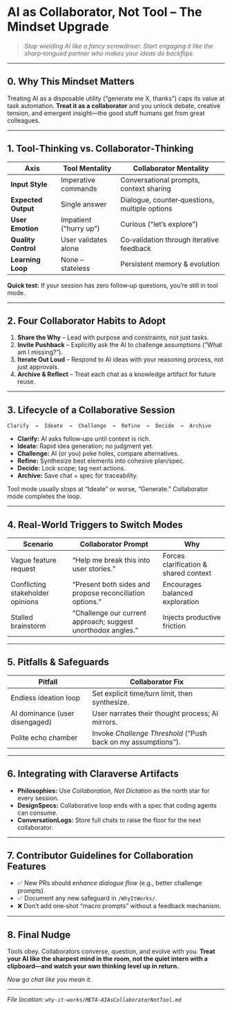 # AI as **Collaborator, Not Tool** – The Mindset Upgrade

> *Stop wielding AI like a fancy screwdriver. Start engaging it like the sharp‑tongued partner who makes your ideas do backflips.*

---

## 0. Why This Mindset Matters

Treating AI as a disposable utility (“generate me X, thanks”) caps its value at task automation. **Treat it as a collaborator** and you unlock debate, creative tension, and emergent insight—the good stuff humans get from great colleagues.

---

## 1. Tool‑Thinking vs. Collaborator‑Thinking

| Axis                | Tool Mentality         | Collaborator Mentality                        |
| ------------------- | ---------------------- | --------------------------------------------- |
| **Input Style**     | Imperative commands    | Conversational prompts, context sharing       |
| **Expected Output** | Single answer          | Dialogue, counter‑questions, multiple options |
| **User Emotion**    | Impatient (“hurry up”) | Curious (“let’s explore”)                     |
| **Quality Control** | User validates alone   | Co‑validation through iterative feedback      |
| **Learning Loop**   | None – stateless       | Persistent memory & evolution                 |

**Quick test:** If your session has zero follow‑up questions, you’re still in tool mode.

---

## 2. Four Collaborator Habits to Adopt

1. **Share the Why** – Lead with purpose and constraints, not just tasks.
2. **Invite Pushback** – Explicitly ask the AI to challenge assumptions (“What am I missing?”).
3. **Iterate Out Loud** – Respond to AI ideas with your reasoning process, not just approvals.
4. **Archive & Reflect** – Treat each chat as a knowledge artifact for future reuse.

---

## 3. Lifecycle of a Collaborative Session

```plaintext
Clarify  →  Ideate  →  Challenge  →  Refine  →  Decide  →  Archive
```

* **Clarify:** AI asks follow‑ups until context is rich.
* **Ideate:** Rapid idea generation; no judgment yet.
* **Challenge:** AI (or you) poke holes, compare alternatives.
* **Refine:** Synthesize best elements into cohesive plan/spec.
* **Decide:** Lock scope; tag next actions.
* **Archive:** Save chat + spec for traceability.

Tool mode usually stops at “Ideate” or worse, “Generate.” Collaborator mode completes the loop.

---

## 4. Real‑World Triggers to Switch Modes

| Scenario                         | Collaborator Prompt                                          | Why                                   |
| -------------------------------- | ------------------------------------------------------------ | ------------------------------------- |
| Vague feature request            | “Help me break this into user stories.”                      | Forces clarification & shared context |
| Conflicting stakeholder opinions | “Present both sides and propose reconciliation options.”     | Encourages balanced exploration       |
| Stalled brainstorm               | “Challenge our current approach; suggest unorthodox angles.” | Injects productive friction           |

---

## 5. Pitfalls & Safeguards

| Pitfall                        | Collaborator Fix                                              |
| ------------------------------ | ------------------------------------------------------------- |
| Endless ideation loop          | Set explicit time/turn limit, then synthesize.                |
| AI dominance (user disengaged) | User narrates their thought process; AI mirrors.              |
| Polite echo chamber            | Invoke *Challenge Threshold* (“Push back on my assumptions”). |

---

## 6. Integrating with Claraverse Artifacts

* **Philosophies:** Use *Collaboration, Not Dictation* as the north star for every session.
* **DesignSpecs:** Collaborative loop ends with a spec that coding agents can consume.
* **ConversationLogs:** Store full chats to raise the floor for the next collaborator.

---

## 7. Contributor Guidelines for Collaboration Features

* ✅ New PRs should *enhance dialogue flow* (e.g., better challenge prompts).
* ✅ Document any new safeguard in `/WhyItWorks/`.
* ❌ Don’t add one‑shot “macro prompts” without a feedback mechanism.

---

## 8. Final Nudge

Tools obey.  Collaborators converse, question, and evolve with you.  **Treat your AI like the sharpest mind in the room, not the quiet intern with a clipboard—and watch your own thinking level up in return.**

*Now go chat like you mean it.*

---

*File location: `why-it-works/META-AIAsCollaboratorNotTool.md`*
